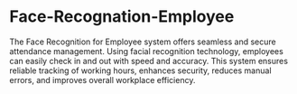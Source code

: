 # Face-Recognation-Employee
 The Face Recognition for Employee system offers seamless and secure attendance management. Using facial recognition technology, employees can easily check in and out with speed and accuracy. This system ensures reliable tracking of working hours, enhances security, reduces manual errors, and improves overall workplace efficiency.
